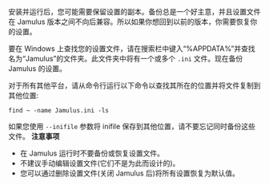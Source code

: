 <!-- NOTE: This must apply to both Client and Server, and all operating systems -->

安装并运行后，您可能需要保留设置的副本。备份总是一个好主意，并且设置文件在 Jamulus
版本之间不向后兼容。所以如果你想回到以前的版本，你需要恢复你的设置。

要在 Windows 上查找您的设置文件，请在搜索栏中键入“%APPDATA%”并查找名为“Jamulus”的文件夹。此文件夹中将有一个或多个
`.ini` 文件。现在备份 Jamulus 的设置。

对于所有其他平台，请从命令行运行以下命令以查找其所在的位置并将文件复制到其他位置:

`find ~ -name Jamulus.ini -ls`

如果您使用 `--inifile` 参数将 inifile 保存到其他位置，请不要忘记同时备份这些文件。 **注意事项**

* 在 Jamulus 运行时不要备份或恢复设置文件。
* 不建议手动编辑设置文件(它们不是为此而设计的)。
* 您可以通过删除设置文件(关闭 Jamulus 后)将所有设置恢复为默认值。
